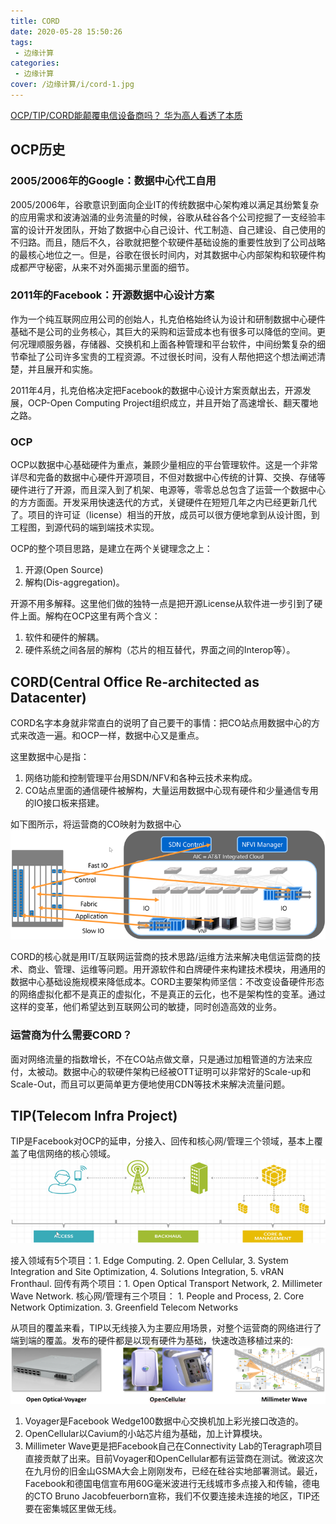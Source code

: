 ```yaml
---
title: CORD
date: 2020-05-28 15:50:26
tags: 
 - 边缘计算
categories: 
 - 边缘计算
cover: /边缘计算/i/cord-1.jpg
---
```


[OCP/TIP/CORD能颠覆电信设备商吗？ 华为高人看透了本质](https://www.sdnlab.com/22530.html)

## OCP历史

### 2005/2006年的Google：数据中心代工自用

2005/2006年，谷歌意识到面向企业IT的传统数据中心架构难以满足其纷繁复杂的应用需求和波涛汹涌的业务流量的时候，谷歌从硅谷各个公司挖掘了一支经验丰富的设计开发团队，开始了数据中心自己设计、代工制造、自己建设、自己使用的不归路。而且，随后不久，谷歌就把整个软硬件基础设施的重要性放到了公司战略的最核心地位之一。但是，谷歌在很长时间内，对其数据中心内部架构和软硬件构成都严守秘密，从来不对外面揭示里面的细节。

### 2011年的Facebook：开源数据中心设计方案

作为一个纯互联网应用公司的创始人，扎克伯格始终认为设计和研制数据中心硬件基础不是公司的业务核心，其巨大的采购和运营成本也有很多可以降低的空间。更何况理顺服务器，存储器、交换机和上面各种管理和平台软件，中间纷繁复杂的细节牵扯了公司许多宝贵的工程资源。不过很长时间，没有人帮他把这个想法阐述清楚，并且展开和实施。

2011年4月，扎克伯格决定把Facebook的数据中心设计方案贡献出去，开源发展，OCP-Open Computing Project组织成立，并且开始了高速增长、翻天覆地之路。

### OCP

OCP以数据中心基础硬件为重点，兼顾少量相应的平台管理软件。这是一个非常详尽和完备的数据中心硬件开源项目，不但对数据中心传统的计算、交换、存储等硬件进行了开源，而且深入到了机架、电源等，零零总总包含了运营一个数据中心的方方面面。开发采用快速迭代的方式，关键硬件在短短几年之内已经更新几代了。项目的许可证（license）相当的开放，成员可以很方便地拿到从设计图，到工程图，到源代码的端到端技术实现。

OCP的整个项目思路，是建立在两个关键理念之上：
1. 开源(Open Source)
2. 解构(Dis-aggregation)。

开源不用多解释。这里他们做的独特一点是把开源License从软件进一步引到了硬件上面。解构在OCP这里有两个含义：
1. 软件和硬件的解耦。
2. 硬件系统之间各层的解构（芯片的相互替代，界面之间的Interop等）。

## CORD(Central Office Re-architected as Datacenter)

CORD名字本身就非常直白的说明了自己要干的事情：把CO站点用数据中心的方式来改造一遍。和OCP一样，数据中心又是重点。

这里数据中心是指：

1. 网络功能和控制管理平台用SDN/NFV和各种云技术来构成。
2. CO站点里面的通信硬件被解构，大量运用数据中心现有硬件和少量通信专用的IO接口板来搭建。

如下图所示，将运营商的CO映射为数据中心
![CORD结构](i/cord-1.jpg)

CORD的核心就是用IT/互联网运营商的技术思路/运维方法来解决电信运营商的技术、商业、管理、运维等问题。用开源软件和白牌硬件来构建技术模块，用通用的数据中心基础设施规模来降低成本。CORD主要架构师坚信：不改变设备硬件形态的网络虚拟化都不是真正的虚拟化，不是真正的云化，也不是架构性的变革。通过这样的变革，他们希望达到互联网公司的敏捷，同时创造高效的业务。

### 运营商为什么需要CORD？

面对网络流量的指数增长，不在CO站点做文章，只是通过加粗管道的方法来应付，太被动。数据中心的软硬件架构已经被OTT证明可以非常好的Scale-up和Scale-Out，而且可以更简单更方便地使用CDN等技术来解决流量问题。

## TIP(Telecom Infra Project)

TIP是Facebook对OCP的延申，分接入、回传和核心网/管理三个领域，基本上覆盖了电信网络的核心领域。
![CORD结构](i/cord-5.jpg)

接入领域有5个项目：1. Edge Computing. 2. Open Cellular, 3. System Integration and Site Optimization, 4. Solutions Integration, 5. vRAN Fronthaul. 回传有两个项目：1. Open Optical Transport Network, 2. Millimeter Wave Network. 核心网/管理有三个项目： 1. People and Process, 2. Core Network Optimization. 3. Greenfield Telecom Networks

从项目的覆盖来看，TIP以无线接入为主要应用场景，对整个运营商的网络进行了端到端的覆盖。发布的硬件都是以现有硬件为基础，快速改造移植过来的:
![CORD结构](i/cord-6.jpg)

1. Voyager是Facebook Wedge100数据中心交换机加上彩光接口改造的。
2. OpenCellular以Cavium的小站芯片组为基础，加上计算模块。
3. Millimeter Wave更是把Facebook自己在Connectivity Lab的Teragraph项目直接贡献了出来。目前Voyager和OpenCellular都有运营商在测试。微波这次在九月份的旧金山GSMA大会上刚刚发布，已经在硅谷实地部署测试。最近，Facebook和德国电信宣布用60G毫米波进行无线城市多点接入和传输，德电的CTO Bruno Jacobfeuerborn宣称，我们不仅要连接未连接的地区，TIP还要在密集城区里做无线。